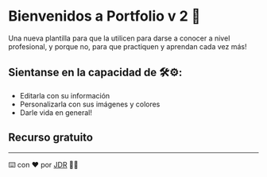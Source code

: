 # Bienvenidos a Portfolio v 2 🚀
Una nueva plantilla para que la utilicen para darse a conocer a nivel profesional, y porque no, para que practiquen y aprendan cada vez más!

## Sientanse en la capacidad de 🛠️⚙️:
* Editarla con su información
* Personalizarla con sus imágenes y colores
* Darle vida en general!

## Recurso gratuito
---
⌨️ con ❤️ por [JDR](https://github.com/jdreina7) :facepunch:😊
